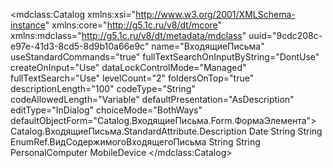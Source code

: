 <?xml version="1.0" encoding="UTF-8"?>
<mdclass:Catalog xmlns:xsi="http://www.w3.org/2001/XMLSchema-instance" xmlns:core="http://g5.1c.ru/v8/dt/mcore" xmlns:mdclass="http://g5.1c.ru/v8/dt/metadata/mdclass" uuid="9cdc208c-e97e-41d3-8cd5-8d9b10a66e9c" name="ВходящиеПисьма" useStandardCommands="true" fullTextSearchOnInputByString="DontUse" createOnInput="Use" dataLockControlMode="Managed" fullTextSearch="Use" levelCount="2" foldersOnTop="true" descriptionLength="100" codeType="String" codeAllowedLength="Variable" defaultPresentation="AsDescription" editType="InDialog" choiceMode="BothWays" defaultObjectForm="Catalog.ВходящиеПисьма.Form.ФормаЭлемента">
    <inputByString>Catalog.ВходящиеПисьма.StandardAttribute.Description</inputByString>
  <synonym key="ru" value="Входящие письма"/>
  <standardAttributes name="PredefinedDataName" fullTextSearch="Use">
    <fillValue xsi:type="core:NullValue"/>
    <minValue xsi:type="core:NullValue"/>
    <maxValue xsi:type="core:NullValue"/>
  </standardAttributes>
  <standardAttributes name="Predefined" fullTextSearch="Use">
    <fillValue xsi:type="core:NullValue"/>
    <minValue xsi:type="core:NullValue"/>
    <maxValue xsi:type="core:NullValue"/>
  </standardAttributes>
  <standardAttributes name="Ref" fullTextSearch="Use">
    <fillValue xsi:type="core:NullValue"/>
    <minValue xsi:type="core:NullValue"/>
    <maxValue xsi:type="core:NullValue"/>
  </standardAttributes>
  <standardAttributes name="DeletionMark" fullTextSearch="Use">
    <fillValue xsi:type="core:NullValue"/>
    <minValue xsi:type="core:NullValue"/>
    <maxValue xsi:type="core:NullValue"/>
  </standardAttributes>
  <standardAttributes name="IsFolder" fullTextSearch="Use">
    <fillValue xsi:type="core:NullValue"/>
    <minValue xsi:type="core:NullValue"/>
    <maxValue xsi:type="core:NullValue"/>
  </standardAttributes>
  <standardAttributes name="Owner" fillFromFillingValue="true" fillChecking="ShowError" fullTextSearch="Use">
    <fillValue xsi:type="core:NullValue"/>
    <minValue xsi:type="core:NullValue"/>
    <maxValue xsi:type="core:NullValue"/>
  </standardAttributes>
  <standardAttributes name="Parent" fillFromFillingValue="true" fullTextSearch="Use">
    <fillValue xsi:type="core:NullValue"/>
    <minValue xsi:type="core:NullValue"/>
    <maxValue xsi:type="core:NullValue"/>
  </standardAttributes>
  <standardAttributes name="Description" fillChecking="ShowError" fullTextSearch="Use">
    <synonym key="ru" value="Тема"/>
    <fillValue xsi:type="core:NullValue"/>
    <minValue xsi:type="core:NullValue"/>
    <maxValue xsi:type="core:NullValue"/>
  </standardAttributes>
  <standardAttributes name="Code" fullTextSearch="Use">
    <fillValue xsi:type="core:NullValue"/>
    <minValue xsi:type="core:NullValue"/>
    <maxValue xsi:type="core:NullValue"/>
  </standardAttributes>
  <objectPresentation key="ru" value="Входящее письмо"/>
  <extendedObjectPresentation key="ru" value="Входящее письмо"/>
  <listPresentation key="ru" value="Входящие письма"/>
  <extendedListPresentation key="ru" value="Входящие письма"/>
  <producedTypes>
    <objectType typeId="b913d396-f9b3-4f3c-8a61-8d6a7a10dfc3" valueTypeId="8c86ef98-28ac-473a-8956-c43fe1f420f1"/>
    <refType typeId="47f56451-1413-4d75-8966-b05caa50eaab" valueTypeId="fd9be080-4493-49c0-a281-0a11965ffb7f"/>
    <selectionType typeId="9f0d8c77-58c5-4ace-9a38-4a0c1ee2845f" valueTypeId="275b5e45-3265-450b-9132-8403f25eac01"/>
    <listType typeId="8cc41387-d0d5-4ebb-a61e-62f9fb6645a9" valueTypeId="91370479-5b36-4110-aba0-9e87464d2b38"/>
    <managerType typeId="1a444c06-fe87-4596-8017-08bf2e3f217b" valueTypeId="146550cf-ea23-4104-ba18-9ea8921591ad"/>
  </producedTypes>
  <attributes uuid="83c54f1e-bc4b-4724-bde7-714b46b56479" name="Дата" indexing="Index" fullTextSearch="Use">
    <synonym key="ru" value="Дата"/>
    <type>
      <types>Date</types>
      <dateQualifiers/>
    </type>
    <minValue xsi:type="core:NullValue"/>
    <maxValue xsi:type="core:NullValue"/>
    <fillValue xsi:type="core:NullValue"/>
  </attributes>
  <attributes uuid="a0dc2f35-4af9-4a2a-ae86-caf1fad83d2e" name="Отправитель" fullTextSearch="Use">
    <synonym key="ru" value="Отправитель"/>
    <type>
      <types>String</types>
      <stringQualifiers/>
    </type>
    <minValue xsi:type="core:NullValue"/>
    <maxValue xsi:type="core:NullValue"/>
    <fillValue xsi:type="core:StringValue" value=""/>
  </attributes>
  <attributes uuid="c0483110-30ba-4cc5-bf22-3ce282946721" name="Текст" fullTextSearch="Use">
    <synonym key="ru" value="Текст"/>
    <type>
      <types>String</types>
      <stringQualifiers/>
    </type>
    <minValue xsi:type="core:NullValue"/>
    <maxValue xsi:type="core:NullValue"/>
    <fillValue xsi:type="core:NullValue"/>
  </attributes>
  <attributes uuid="1e5aebf6-3bf4-463f-b47b-02e112778d12" name="ВидСодержимого" fullTextSearch="Use">
    <synonym key="ru" value="Вид содержимого"/>
    <type>
      <types>EnumRef.ВидСодержимогоВходящегоПисьма</types>
    </type>
    <minValue xsi:type="core:NullValue"/>
    <maxValue xsi:type="core:NullValue"/>
    <fillValue xsi:type="core:NullValue"/>
  </attributes>
  <attributes uuid="37fa094f-8bef-400d-8b99-2925169f8185" name="Идентификатор" comment="Идентификатор полученного сообщения" fullTextSearch="Use">
    <synonym key="ru" value="Идентификатор"/>
    <type>
      <types>String</types>
      <stringQualifiers/>
    </type>
    <minValue xsi:type="core:NullValue"/>
    <maxValue xsi:type="core:NullValue"/>
    <fillValue xsi:type="core:StringValue" value=""/>
  </attributes>
  <attributes uuid="89168750-c64e-4400-81fb-d044432afce8" name="ПочтовыйЯщик" fullTextSearch="Use">
    <synonym key="ru" value="Почтовый ящик"/>
    <type>
      <types>String</types>
      <stringQualifiers length="64"/>
    </type>
    <minValue xsi:type="core:NullValue"/>
    <maxValue xsi:type="core:NullValue"/>
    <fillValue xsi:type="core:StringValue" value=""/>
  </attributes>
  <forms uuid="3f834492-7d92-4947-9cdf-ddda5b048c2c" name="ФормаЭлемента">
    <usePurposes>PersonalComputer</usePurposes>
    <usePurposes>MobileDevice</usePurposes>
    <synonym key="ru" value="Форма элемента"/>
  </forms>
</mdclass:Catalog>
